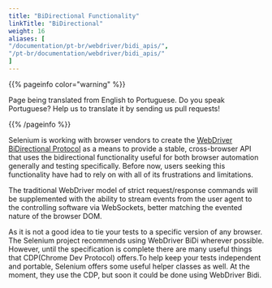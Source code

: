 ```yaml
---
title: "BiDirectional Functionality"
linkTitle: "BiDirectional"
weight: 16
aliases: [
"/documentation/pt-br/webdriver/bidi_apis/",
"/pt-br/documentation/webdriver/bidi_apis/"
]
---
```


{{% pageinfo color="warning" %}}
<p class="lead">
   <i class="fas fa-language display-4"></i>
   Page being translated from
   English to Portuguese. Do you speak Portuguese? Help us to translate
   it by sending us pull requests!
</p>
{{% /pageinfo %}}

Selenium is working with browser vendors to create the
[WebDriver BiDirectional Protocol](https://w3c.github.io/webdriver-bidi/)
as a means to provide a stable, cross-browser API that uses the bidirectional
functionality useful for both browser automation generally and testing specifically.
Before now, users seeking this functionality have had to rely on
with all of its frustrations and limitations.

The traditional WebDriver model of strict request/response commands will be supplemented
with the ability to stream events from the user agent to the controlling software via WebSockets,
better matching the evented nature of the browser DOM.

As it is not a good idea to tie your tests to a specific version of any browser. The
Selenium project recommends using WebDriver BiDi wherever possible.
However, until the specification is complete there are many useful things that CDP(Chrome Dev Protocol) offers.To help keep your tests independent and portable, Selenium offers some useful helper classes as well. At the moment, they use the CDP, but soon it could be done using WebDriver Bidi.